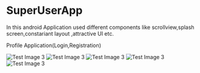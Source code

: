 # SuperUserApp
In this android Application used different components like scrollview,splash screen,constariant layout ,attractive UI etc.

Profile Application(Login,Registration)

![Test Image 3](screenshot/splash.jpeg)
![Test Image 3](screenshot/login.jpeg)
![Test Image 3](screenshot/registration.jpeg)
![Test Image 3](screenshot/profile.jpeg)
![Test Image 3](screenshot/exit.jpeg)




